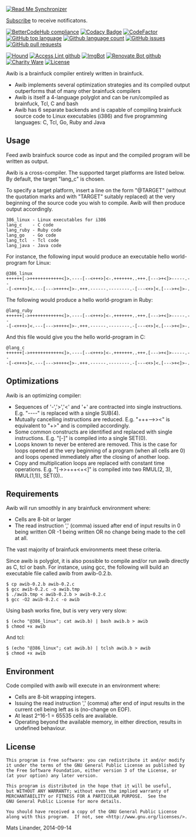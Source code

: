 <!--BadgesSTART-->
[![Read Me Synchronizer](https://img.shields.io/badge/-powered%20by%20read%20me%20synchronizer-brightgreen.svg)](https://github.com/undefined/ReadMeSynchronizer)
<!-- Powered by https://github.com/undefined/ReadMeSynchronizer -->

[Subscribe](https://github.com/GregTrevellick/awib/subscription) to receive notificatons.

[![BetterCodeHub compliance](https://bettercodehub.com/edge/badge/GregTrevellick/awib?branch=master)](https://bettercodehub.com/results/GregTrevellick/awib)
[![Codacy Badge](https://api.codacy.com/project/badge/Grade/9db6094d5fd342ee8a8740efd33526c9)](https://www.codacy.com/project/gtrevellick/awib/dashboard?utm_source=github.com&amp;utm_medium=referral&amp;utm_content=GregTrevellick/awib&amp;utm_campaign=Badge_Grade_Dashboard)
[![CodeFactor](https://www.codefactor.io/repository/github/GregTrevellick/awib/badge)](https://www.codefactor.io/repository/github/GregTrevellick/awib)
[![GitHub top language](https://img.shields.io/github/languages/top/GregTrevellick/awib.svg)](https://github.com/GregTrevellick/awib)
[![Github language count](https://img.shields.io/github/languages/count/GregTrevellick/awib.svg)](https://github.com/GregTrevellick/awib)
[![GitHub issues](https://img.shields.io/github/issues-raw/GregTrevellick/awib.svg)](https://github.com/GregTrevellick/awib/issues)
[![GitHub pull requests](https://img.shields.io/github/issues-pr-raw/GregTrevellick/awib.svg)](https://github.com/GregTrevellick/awib/pulls)














[![Hound](https://img.shields.io/badge/hound_ci-checked-brightgreen.svg)](https://houndci.com/)
[![Access Lint github](https://img.shields.io/badge/a11y-checked-brightgreen.svg)](https://www.accesslint.com)
[![ImgBot](https://img.shields.io/badge/images-optimized-brightgreen.svg)](https://imgbot.net/)
[![Renovate Bot github](https://img.shields.io/badge/renovatebot-checked-brightgreen.svg)](https://renovatebot.com/)
[![Charity Ware](https://img.shields.io/badge/charity%20ware-thank%20you-brightgreen.svg)](https://github.com/GregTrevellick/MiscellaneousArtefacts/wiki/Charity-Ware)
[![License](https://img.shields.io/github/license/gittools/gitlink.svg)](/LICENSE.txt)
<!--BadgesEND-->


Awib is a brainfuck compiler entirely written in brainfuck.

- Awib implements several optimization strategies and its compiled
  output outperforms that of many other brainfuck compilers
- Awib is itself a 4-language polyglot and can be run/compiled
  as brainfuck, Tcl, C and bash
- Awib has 6 separate backends and is capable of
  compiling brainfuck source code to Linux executables (i386) and
  five programming languages: C, Tcl, Go, Ruby and Java

Usage
-----

Feed awib brainfuck source code as input and the compiled program
will be written as output.

Awib is a cross-compiler. The supported target platforms are
listed below. By default, the target "lang_c" is chosen.

To specify a target platform, insert a line on the form "@TARGET"
(without the quotation marks and with "TARGET" suitably replaced)
at the very beginning of the source code you wish to compile.
Awib will then produce output accordingly.

    386_linux - Linux executables for i386
    lang_c    - C code
    lang_ruby - Ruby code
    lang_go   - Go code
    lang_tcl  - Tcl code
    lang_java - Java code
For instance, the following input would produce an executable hello
world-program for Linux:

    @386_linux
    ++++++[->++++++++++++<]>.----[--<+++>]<-.+++++++..+++.[--->+<]>-----.--
    -[-<+++>]<.---[--->++++<]>-.+++.------.--------.-[---<+>]<.[--->+<]>-.

The following would produce a hello world-program in Ruby:

    @lang_ruby
    ++++++[->++++++++++++<]>.----[--<+++>]<-.+++++++..+++.[--->+<]>-----.--
    -[-<+++>]<.---[--->++++<]>-.+++.------.--------.-[---<+>]<.[--->+<]>-.

And this file would give you the hello world-program in C:

    @lang_c
    ++++++[->++++++++++++<]>.----[--<+++>]<-.+++++++..+++.[--->+<]>-----.--
    -[-<+++>]<.---[--->++++<]>-.+++.------.--------.-[---<+>]<.[--->+<]>-.


Optimizations
-------------

Awib is an optimizing compiler:

-  Sequences of '-','>','<' and '+' are contracted into single
   instructions. E.g. "----" is replaced with a single SUB(4).
-  Mutually cancelling instructions are reduced. E.g. "+++-->><"
   is equivalent to "+>" and is compiled accordingly.
-  Some common constructs are identified and replaced with single
   instructions. E.g. "[-]" is compiled into a single SET(0).
-  Loops known to never be entered are removed. This is the case
   for loops opened at the very beginning of a program (when all
   cells are 0) and loops opened immediately after the closing
   of another loop.
- Copy and multiplication loops are replaced with constant time
  operations. E.g. "[->>+++<+<]" is compiled into two RMUL(2, 3),
  RMUL(1,1)), SET(0)..

Requirements
------------

Awib will run smoothly in any brainfuck environment where:

-  Cells are 8-bit or larger
-  The read instruction ',' (comma) issued after end of
   input results in 0 being written OR -1 being written
   OR no change being made to the cell at all.

The vast majority of brainfuck environments meet these criteria.

Since awib is polyglot, it is also possible to compile and/or run awib
directly as C, tcl or bash. For instance, using gcc, the following
will build an executable file called awib from awib-0.2.b.

    $ cp awib-0.2.b awib-0.2.c
    $ gcc awib-0.2.c -o awib.tmp
    $ ./awib.tmp < awib-0.2.b > awib-0.2.c
    $ gcc -O2 awib-0.2.c -o awib

Using bash works fine, but is very very very slow:

    $ (echo "@386_linux"; cat awib.b) | bash awib.b > awib
    $ chmod +x awib

And tcl:

    $ (echo "@386_linux"; cat awib.b) | tclsh awib.b > awib
    $ chmod +x awib


Environment
-----------

Code compiled with awib will execute in an environment where:

-  Cells are 8-bit wrapping integers.
-  Issuing the read instruction ',' (comma) after
   end of input results in the current cell being
   left as is  (no-change on EOF).
-  At least 2^16-1 = 65535 cells are available.
-  Operating beyond the available memory, in either
   direction, results in undefined behaviour.


License
-------

    This program is free software: you can redistribute it and/or modify
    it under the terms of the GNU General Public License as published by
    the Free Software Foundation, either version 3 of the License, or
    (at your option) any later version.

    This program is distributed in the hope that it will be useful,
    but WITHOUT ANY WARRANTY; without even the implied warranty of
    MERCHANTABILITY or FITNESS FOR A PARTICULAR PURPOSE.  See the
    GNU General Public License for more details.

    You should have received a copy of the GNU General Public License
    along with this program.  If not, see <http://www.gnu.org/licenses/>.


Mats Linander, 2014-09-14
